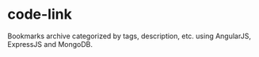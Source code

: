 # code-link
Bookmarks archive categorized by tags, description, etc. using AngularJS, ExpressJS and MongoDB.
